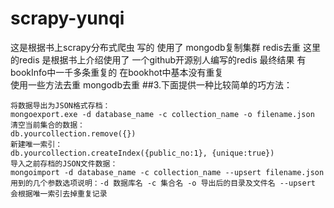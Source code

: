 # scrapy-yunqi
这是根据书上scrapy分布式爬虫 写的 使用了 mongodb复制集群 redis去重
这里的redis 是根据书上介绍使用了 一个github开源别人编写的redis 
最终结果 有bookInfo中一千多条重复的  在bookhot中基本没有重复  
使用一些方法去重 mongodb去重 
##3.下面提供一种比较简单的巧方法：

    将数据导出为JSON格式存档：
    mongoexport.exe -d database_name -c collection_name -o filename.json
    清空当前集合的数据：
    db.yourcollection.remove({})
    新建唯一索引：
    db.yourcollection.createIndex({public_no:1}, {unique:true})
    导入之前存档的JSON文件数据：
    mongoimport -d database_name -c collection_name --upsert filename.json
    用到的几个参数选项说明：-d 数据库名 -c 集合名 -o 导出后的目录及文件名 --upsert 会根据唯一索引去掉重复记录

